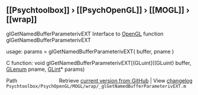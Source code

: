 ## [[Psychtoolbox]] &#8250; [[PsychOpenGL]] &#8250; [[MOGL]] &#8250; [[wrap]]

glGetNamedBufferParameterivEXT  Interface to [OpenGL](OpenGL) function glGetNamedBufferParameterivEXT  
  
usage:  params = glGetNamedBufferParameterivEXT( buffer, pname )  
  
C function:  void glGetNamedBufferParameterivEXT[(GLuint]((GLuint) buffer, [GLenum](GLenum) pname, [GLint](GLint)\* params)  




<div class="code_header" style="text-align:right;">
  <span style="float:left;">Path&nbsp;&nbsp;</span> <span class="counter">Retrieve <a href=
  "https://raw.github.com/Psychtoolbox-3/Psychtoolbox-3/beta/Psychtoolbox/PsychOpenGL/MOGL/wrap/_glGetNamedBufferParameterivEXT.m">current version from GitHub</a> | View <a href=
  "https://github.com/Psychtoolbox-3/Psychtoolbox-3/commits/beta/Psychtoolbox/PsychOpenGL/MOGL/wrap/_glGetNamedBufferParameterivEXT.m">changelog</a></span>
</div>
<div class="code">
  <code>Psychtoolbox/PsychOpenGL/MOGL/wrap/_glGetNamedBufferParameterivEXT.m</code>
</div>

